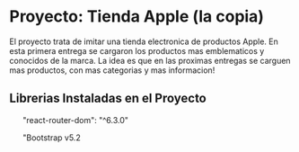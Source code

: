 <h1>Proyecto: Tienda Apple (la copia)</h1>

<p>El proyecto trata de imitar una tienda electronica de productos Apple. En esta primera entrega se cargaron los productos mas emblematicos y conocidos de la marca. La idea es que en las proximas entregas se carguen mas productos, con mas categorias y mas informacion! </p>

<h2>Librerias Instaladas en el Proyecto</h2>
<ol>"react-router-dom": "^6.3.0"</ol>
<ol>"Bootstrap v5.2</ol>

